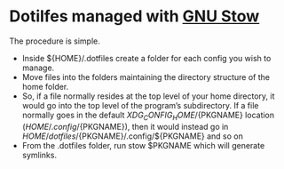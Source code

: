 # Dotilfes managed with [GNU Stow](https://brandon.invergo.net/news/2012-05-26-using-gnu-stow-to-manage-your-dotfiles.html)

The procedure is simple. 

- Inside ${HOME}/.dotfiles create a folder for each config you wish to manage.
- Move files into the folders maintaining the directory structure of the home folder. 
- So, if a file normally resides at the top level of your home directory, it would go into the top level of the program’s subdirectory. If a file normally goes in the default ${XDG_CONFIG_HOME}/${PKGNAME} location (${HOME}/.config/${PKGNAME}), then it would instead go in ${HOME}/dotfiles/${PKGNAME}/.config/${PKGNAME} and so on
- From the .dotfiles folder, run stow $PKGNAME which will generate symlinks.




